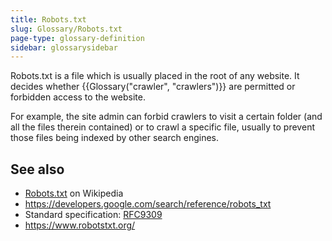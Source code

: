 ```yaml
---
title: Robots.txt
slug: Glossary/Robots.txt
page-type: glossary-definition
sidebar: glossarysidebar
---
```



Robots.txt is a file which is usually placed in the root of any website. It decides whether {{Glossary("crawler", "crawlers")}} are permitted or forbidden access to the website.

For example, the site admin can forbid crawlers to visit a certain folder (and all the files therein contained) or to crawl a specific file, usually to prevent those files being indexed by other search engines.

## See also

- [Robots.txt](https://en.wikipedia.org/wiki/Robots.txt) on Wikipedia
- <https://developers.google.com/search/reference/robots_txt>
- Standard specification: [RFC9309](https://www.rfc-editor.org/rfc/rfc9309.html)
- <https://www.robotstxt.org/>
